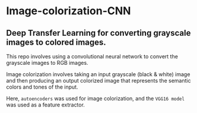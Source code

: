 # Image-colorization-CNN
## Deep Transfer Learning for converting grayscale images to colored images.

This repo involves using a convolutional neural network to convert the grayscale images to RGB images.

Image colorization involves taking an input grayscale (black & white) image and then producing an output colorized image that represents the semantic colors and tones of the input.

Here, `autoencoders` was used for image colorization, and the `VGG16 model` was used as a feature extractor.
